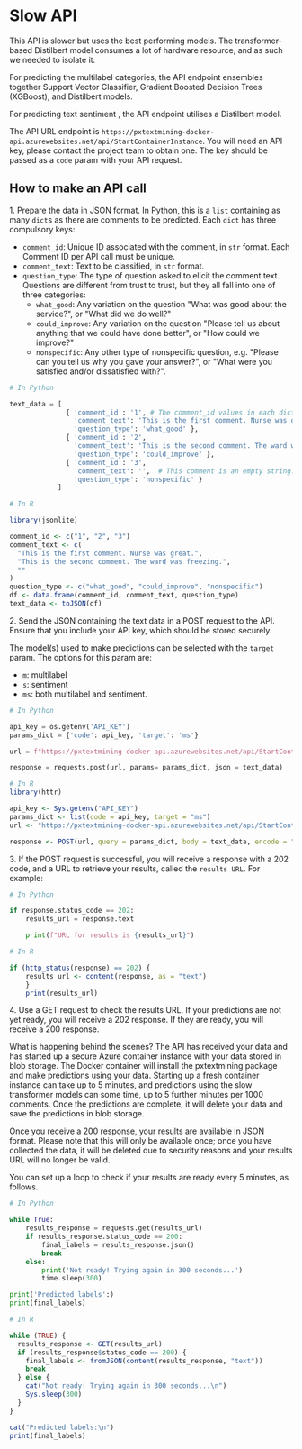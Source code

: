 # Slow API

This API is slower but uses the best performing models. The transformer-based Distilbert model consumes a lot of hardware resource, and as such we needed to isolate it.

For predicting the multilabel categories, the API endpoint ensembles together Support Vector Classifier, Gradient Boosted Decision Trees (XGBoost), and Distilbert models.

For predicting text sentiment , the API endpoint utilises a Distilbert model.

The API URL endpoint is `https://pxtextmining-docker-api.azurewebsites.net/api/StartContainerInstance`. You will need an API key, please contact the project team to obtain one. The key should be passed as a `code` param with your API request.

## How to make an API call

1\. Prepare the data in JSON format. In Python, this is a `list` containing as many `dict`s as there are comments to be predicted. Each `dict` has three compulsory keys:

  * `comment_id`: Unique ID associated with the comment, in `str` format. Each Comment ID per API call must be unique.
  * `comment_text`: Text to be classified, in `str` format.
  * `question_type`: The type of question asked to elicit the comment text. Questions are different from trust to trust, but they all fall into one of three categories:
       * `what_good`: Any variation on the question "What was good about the service?", or "What did we do well?"
       * `could_improve`: Any variation on the question "Please tell us about anything that we could have done better", or "How could we improve?"
       * `nonspecific`: Any other type of nonspecific question, e.g. "Please can you tell us why you gave your answer?", or "What were you satisfied and/or dissatisfied with?".

```python
# In Python

text_data = [
              { 'comment_id': '1', # The comment_id values in each dict must be unique.
                'comment_text': 'This is the first comment. Nurse was great.',
                'question_type': 'what_good' },
              { 'comment_id': '2',
                'comment_text': 'This is the second comment. The ward was freezing.',
                'question_type': 'could_improve' },
              { 'comment_id': '3',
                'comment_text': '',  # This comment is an empty string.
                'question_type': 'nonspecific' }
            ]
```

```R
# In R

library(jsonlite)

comment_id <- c("1", "2", "3")
comment_text <- c(
  "This is the first comment. Nurse was great.",
  "This is the second comment. The ward was freezing.",
  ""
)
question_type <- c("what_good", "could_improve", "nonspecific")
df <- data.frame(comment_id, comment_text, question_type)
text_data <- toJSON(df)
```

2\. Send the JSON containing the text data in a POST request to the API. Ensure that you include your API key, which should be stored securely.

The model(s) used to make predictions can be selected with the `target` param. The options for this param are:
- `m`: multilabel
- `s`: sentiment
- `ms`: both multilabel and sentiment.

```python
# In Python

api_key = os.getenv('API_KEY')
params_dict = {'code': api_key, 'target': 'ms'}

url = f"https://pxtextmining-docker-api.azurewebsites.net/api/StartContainerInstance?"

response = requests.post(url, params= params_dict, json = text_data)
```

```R
# In R
library(httr)

api_key <- Sys.getenv("API_KEY")
params_dict <- list(code = api_key, target = "ms")
url <- "https://pxtextmining-docker-api.azurewebsites.net/api/StartContainerInstance"

response <- POST(url, query = params_dict, body = text_data, encode = "json")
```

3\. If the POST request is successful, you will receive a response with a 202 code, and a URL to retrieve your results, called the `results URL`. For example:

```python
# In Python

if response.status_code == 202:
    results_url = response.text

    print(f"URL for results is {results_url}")
```

```R
# In R

if (http_status(response) == 202) {
    results_url <- content(response, as = "text")
    }
    print(results_url)
```

4\. Use a GET request to check the results URL. If your predictions are not yet ready, you will receive a 202 response. If they are ready, you will receive a 200 response.

What is happening behind the scenes? The API has received your data and has started up a secure Azure container instance with your data stored in blob storage. The Docker container will install the pxtextmining package and make predictions using your data. Starting up a fresh container instance can take up to 5 minutes, and predictions using the slow transformer models can some time, up to 5 further minutes per 1000 comments. Once the predictions are complete, it will delete your data and save the predictions in blob storage.

Once you receive a 200 response, your results are available in JSON format. Please note that this will only be available once; once you have collected the data, it will be deleted due to security reasons and your results URL will no longer be valid.

You can set up a loop to check if your results are ready every 5 minutes, as follows.

```python
# In Python

while True:
    results_response = requests.get(results_url)
    if results_response.status_code == 200:
        final_labels = results_response.json()
        break
    else:
        print('Not ready! Trying again in 300 seconds...')
        time.sleep(300)

print('Predicted labels':)
print(final_labels)
```

```R
# In R

while (TRUE) {
  results_response <- GET(results_url)
  if (results_response$status_code == 200) {
    final_labels <- fromJSON(content(results_response, "text"))
    break
  } else {
    cat("Not ready! Trying again in 300 seconds...\n")
    Sys.sleep(300)
  }
}

cat("Predicted labels:\n")
print(final_labels)
```
